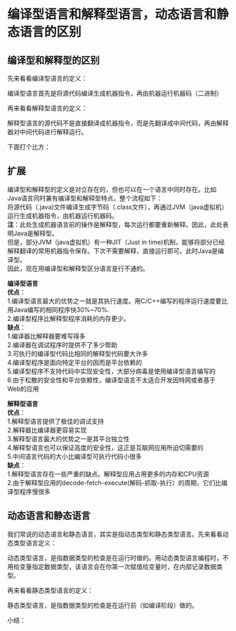 # 编译型语言和解释型语言，动态语言和静态语言的区别

## 编译型和解释型的区别

先来看看编译型语言的定义：

> 
编译型语言首先是将源代码编译生成机器指令，再由机器运行机器码（二进制）


再来看看解释型语言的定义：

> 
解释型语言的源代码不是直接翻译成机器指令，而是先翻译成中间代码，再由解释器对中间代码进行解释运行。


下面打个比方：

## 扩展

编译型和解释型的定义是对立存在的，但也可以在一个语言中同时存在。比如Java语言同时兼有编译型和解释型特点。整个流程如下：<br/>
将源代码（.java)文件编译生成字节码（.class文件），再通过JVM（java虚拟机）运行生成机器指令，由机器运行机器码。<br/>
**注**：此处生成机器语言前的操作是解释型，每次运行都要重新解释。因此，此处表明Java是解释型。<br/>
但是，部分JVM（java虚拟机）有一种JIT（Just in time)机制，能够将部分已经解释翻译的常用机器指令保存。下次不需要解释，直接运行即可。此时Java是编译型。<br/>
因此，现在用编译型和解释型区分语言是行不通的。

**编译型语言**<br/>
**优点**：<br/>
1.编译型语言最大的优势之一就是其执行速度。用C/C++编写的程序运行速度要比用Java编写的相同程序快30%~70%.<br/>
2.编译型程序比解释型程序消耗的内存更少。<br/>
**缺点**：<br/>
1.编译器比解释器要难写得多<br/>
2.编译器在调试程序时提供不了多少帮助<br/>
3.可执行的编译型代码比相同的解释型代码要大许多<br/>
4.编译型程序是面向特定平台的因而是平台依赖的<br/>
5.编译型程序不支持代码中实现安全性，大部分病毒是使用编译型语言编写的<br/>
6.由于松散的安全性和平台依赖性，编译型语言不太适合开发因特网或者基于Web的应用

**解释型语言**<br/>
**优点**：<br/>
1.解释型语言提供了极佳的调试支持<br/>
2.解释器比编译器更容易实现<br/>
3.解释型语言最大的优势之一是其平台独立性<br/>
4.解释型语言也可以保证高度的安全性，这正是互联网应用所迫切需要的<br/>
5.中间语言代码的大小比编译型可执行代码小很多<br/>
**缺点**：<br/>
1.解释型语言存在一些严重的缺点。解释型应用占用更多的内存和CPU资源<br/>
2.由于解释型应用的decode-fetch-execute(解码-抓取-执行）的周期，它们比编译型程序慢很多

## 动态语言和静态语言

我们常说的动态语言和静态语言，其实是指动态类型和静态类型语言。先来看看动态类型语言定义：

> 
动态类型语言，是指数据类型的检查是在运行时做的。用动态类型语言编程时，不用给变量指定数据类型，该语言会在你第一次赋值给变量时，在内部记录数据类型。


再来看看静态类型语言的定义：

> 
静态类型语言，是指数据类型的检查是在运行前（如编译阶段）做的。


小结：
